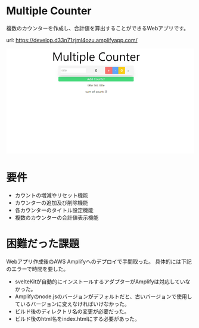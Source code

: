 # Multiple Counter
複数のカウンターを作成し、合計値を算出することができるWebアプリです。

url: https://develop.d33n71zjml4ozu.amplifyapp.com/

![](./static/demo.gif)

# 要件
- カウントの増減やリセット機能
- カウンターの追加及び削除機能
- 各カウンターのタイトル設定機能
- 複数のカウンターの合計値表示機能

# 困難だった課題
Webアプリ作成後のAWS Amplifyへのデプロイで手間取った。
具体的には下記のエラーで時間を要した。
- svelteKitが自動的にインストールするアダプターがAmplifyは対応していなかった。
- Amplifyのnode.jsのバージョンがデフォルトだと、古いバージョンで使用しているバージョンに変えなければいけなかった。
- ビルド後のディレクトリ名の変更が必要だった。
- ビルド後のhtml名をindex.htmlにする必要があった。